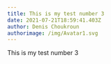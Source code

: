 ```yaml
---
title: This is my test number 3
date: 2021-07-21T18:59:41.403Z
author: Denis Choukroun
authorimage: /img/Avatar1.svg
---
```

This is my test number 3